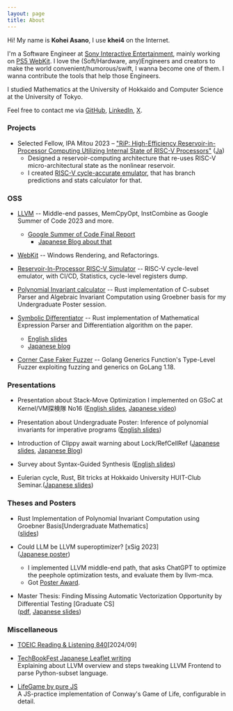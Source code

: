 ```yaml
---
layout: page
title: About
---
```



Hi! My name is **Kohei Asano**, I use **khei4** on the Internet.

I'm a Software Engineer at [Sony Interactive Entertainment](https://sonyinteractive.com/en/), mainly working on [PS5 WebKit](https://www.playstation.com/en-us/oss/ps5/webkit/). I love the (Soft/Hardware, any)Engineers and creators to make the world convenient/humorous/swift, I wanna become one of them. I wanna contribute the tools that help those Engineers.

I studied Mathematics at the University of Hokkaido and Computer Science at the University of Tokyo.

Feel free to contact me via [GitHub](https://github.com/khei4), [LinkedIn](https://www.linkedin.com/in/kohei-asano-8082881b2/), [X](https://x.com/khei4444).

### Projects

- Selected Fellow, IPA Mitou 2023 – ["RiP: High-Efficiency Reservoir-in-Processor Computing Utilizing Internal State of RISC-V Processors"](https://www.ipa.go.jp/en/it-talents/mitou/target-reservoir-computing-2023.html) ([Ja](https://www.ipa.go.jp/jinzai/mitou/target/2023_reservoir/gaiyou_tg-1.html))
  - Designed a reservoir-computing architecture that re-uses RISC-V micro-architectural state as the nonlinear reservoir.
  - I created [RISC-V cycle-accurate emulator](https://github.com/Reservoir-In-Processor/rip-sim), that has branch predictions and stats calculator for that.

### OSS

- [LLVM](https://github.com/llvm/llvm-project/commits/main/?author=khei4) -- Middle-end passes, MemCpyOpt, InstCombine as Google Summer of Code 2023 and more.
  - [Google Summer of Code Final Report](https://www.khei4.com/gsoc2023/)
    - [Japanese Blog about that](https://crowpenguin.hatenablog.com/entry/2023/12/18/022055)

- [WebKit](https://github.com/WebKit/WebKit) -- Windows Rendering, and Refactorings.

- [Reservoir-In-Processor RISC-V Simulator](https://github.com/Reservoir-In-Processor/rip-sim) -- RISC-V cycle-level emulator, with CI/CD, Statistics, cycle-level registers dump.

- [Polynomial Invariant calculator](https://github.com/khei4/poly_inv) -- Rust implementation of C-subset Parser and Algebraic Invariant Computation using Groebner basis for my Undergraduate Poster session.

- [Symbolic Differentiator](https://github.com/khei4/sym_diff) -- Rust implementation of Mathematical Expression Parser and Differentiation algorithm on the paper.
  - [English slides](pdf/Sym_diff_english.pdf)
  - [Japanese blog](https://qiita.com/KoheiAsano/items/943c66e226ec8f44d106)

- [Corner Case Faker Fuzzer](https://github.com/khei4/ccffer) -- Golang Generics Function's Type-Level Fuzzer exploiting fuzzing and generics on GoLang 1.18.

### Presentations

- Presentation about Stack-Move Optimization I implemented on GSoC at Kernel/VM探検隊 No16 ([English slides](pdf/rust_move_optimization.pdf), [Japanese video](https://www.youtube.com/live/1OQDfsq6uTE?feature=shared&t=6538))

- Presentation about Undergraduate Poster: Inference of polynomial invariants for imperative programs ([English slides](pdf/bachelor_poly_inv.pdf))

- Introduction of Clippy await warning about Lock/RefCellRef ([Japanese slides](https://drive.google.com/file/d/1HeiQAV4bf1CPV6ceNoI55MgcwGamfmnW/view), [Japanese Blog](https://www.estie.jp/blog/entry/2022/08/01/160827))

- Survey about Syntax-Guided Synthesis ([English slides](https://drive.google.com/file/d/1Cd6t8GlnZU5p7USnUyfaD2w-x9hmYgqD/view?usp=sharing))

- Eulerian cycle, Rust, Bit tricks at Hokkaido University HUIT-Club Seminar.([Japanese slides](pdf/euler_rust_bit.pdf))

### Theses and Posters

- Rust Implementation of Polynomial Invariant Computation using Groebner Basis[Undergraduate Mathematics] <br>
   ([slides](pdf/bachelor_poly_inv.pdf))

- Could LLM be LLVM superoptimizer? [xSig 2023]<br>
   ([Japanese poster](pdf/xSIGasano.pdf))
  - I implemented LLVM middle-end path, that asks ChatGPT to optimize the peephole optimization tests, and evaluate them by llvm-mca.
  - Got [Poster Award](https://xsig.ipsj.or.jp/2023/).

- Master Thesis: Finding Missing Automatic Vectorization Opportunity by Diﬀerential Testing [Graduate CS] <br>
   ([pdf](pdf/master_thesis.pdf), [Japanese slides](pdf/kohei-asano_takamaeda-lab_2024_master.pdf))

### Miscellaneous

- [TOEIC Reading & Listening 840]()[2024/09]

- [TechBookFest Japanese Leaflet writing](https://techbookfest.org/event/tbf06/circle/61900008)
   <br> Explaining about LLVM overview and steps tweaking LLVM Frontend to parse Python-subset language.

- [LifeGame by pure JS](https://hei-7b848.firebaseapp.com/bokulife/index.html) <br> A JS-practice implementation of Conway's Game of Life, configurable in detail.
